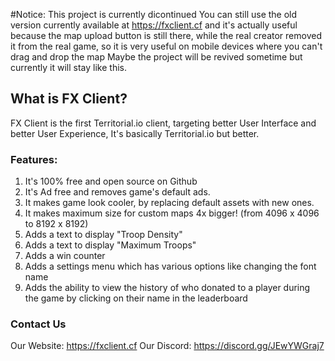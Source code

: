 #Notice: This project is currently dicontinued
You can still use the old version currently available at https://fxclient.cf and it's actually useful because the map upload button is still there, while the real creator removed it from the real game, so it is very useful on mobile devices where you can't drag and drop the map
Maybe the project will be revived sometime but currently it will stay like this.


## What is FX Client?
FX Client is the first Territorial.io client, targeting better User Interface and better User Experience, It's basically Territorial.io but better.

### Features:
1. It's 100% free and open source on Github
2. It's Ad free and removes game's default ads.
3. It makes game look cooler, by replacing default assets with new ones.
4. It makes maximum size for custom maps 4x bigger! (from 4096 x 4096 to 8192 x 8192)
5. Adds a text to display "Troop Density"
6. Adds a text to display "Maximum Troops"
7. Adds a win counter
8. Adds a settings menu which has various options like changing the font name
9. Adds the ability to view the history of who donated to a player during the game by clicking on their name in the leaderboard

### Contact Us
Our Website: https://fxclient.cf
Our Discord: https://discord.gg/JEwYWGraj7
